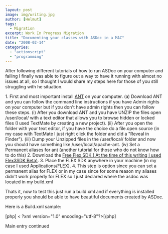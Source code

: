 ```yaml
---
layout: post
image: img/writing.jpg
author: [Helmut]
tags:
  - Migration
excerpt: Work In Progress Migration
title: "Documenting your classes with ASDoc in a MAC"
date: "2008-02-14"
categories: 
  - "actionscript"
  - "programming"
---
```


After following different tutorials of how to run ASDoc on your computer and failing I finally was able to figure out a way to have it running with almost no issues at all, so I thought I would share my steps here for those of you still struggling with he situation.

1\. First and most important install [ANT](http://ant.apache.org/) on your computer. (a) Download ANT and you can follow the command line instructions if you have Admin rights on your computer but if you don't have admin rights then you can follow these steps. (i) After you download ANT and you have UNZIP the files open /user/local/ with a text editor that allows you to browse hidden or locked files (I used TextMate by creating a new project). (ii) After you open the folder with your text editor, if you have the choice do a file.open source (in my case with TextMate I just right click the folder and did a "Reveal in Finder"). (iii) Dump your Unzipped files in the /user/local/ folder and now you should have something like /user/local/apache-ant. (iv) Set a Permanent aliases for ant (another tutorial for those who do not know how to do this) 2. Download the [Free Flex SDK ( At the time of this writing I used Flex3SDK Beta)](http://labs.adobe.com/technologies/flex/sdk/flex3sdk.html). 3. Place the FLEX SDK anywhere in your machine (in my case I used Applications/FLEX). 4. This step is option since you can set a permanent alias for FLEX or in my case since for some reason my aliases didn't work properly for FLEX so I just declared where the asdoc was located in my build.xml

Thats it, now to test this just run a build.xml and if everything is installed properly you should be able to have beautiful documents created by ASDoc.

Here is a Build.xml sample:

\[php\] < ?xml version="1.0" encoding="utf-8"?>\[/php\]

Main entry continued
